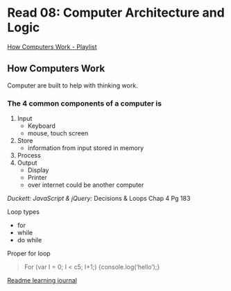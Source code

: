 # Read 08: Computer Architecture and Logic

[How Computers Work - Playlist](https://www.youtube.com/playlist?list=PLzdnOPI1iJNcsRwJhvksEo1tJqjIqWbN-)

## How Computers Work
Computer are built to help with thinking work.

### The 4 common components of a computer is
1. Input
    - Keyboard
    - mouse, touch screen
2. Store
    - information from input stored in memory
3. Process
4. Output
    - Display
    - Printer
    - over internet could be another computer

*Duckett: JavaScript & jQuery:*
    Decisions & Loops Chap 4 Pg 183

Loop types
- for
- while
- do while

Proper for loop
  > For (var I = 0; I < c5; I+1;) {console.log(‘hello’);}



[Readme learning journal](README.md)
